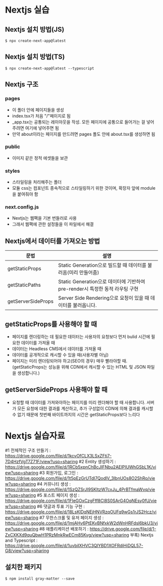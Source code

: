 # Nextjs 실습
## Nextjs 설치 방법(JS)
```
$ npx create-next-app@latest
```
## Nextjs 설치 방법(TS)
```
$ npx create-next-app@latest --typescript
```

## Nextjs 구조
### pages 
- 이 폴더 안에 페이지들을 생성
- index.tsx가 처음 "/"페이지로 됨
- _app.tsx는 공통되는 레이아웃을 작성. 모든 페이지에 공통으로 들어가는 걸 넣어주려면 여기에 넣어주면 됨
- 만약 about이라는 페이지를 만드려면 pages 폴도 안에 about.tsx를 생성하면 됨
### public
- 이미지 같은 정적 에셋들을 보관
### styles
- 스타일링을 처리해주는 폴더
- 모듈 css는 컴포넌트 종속적으로 스타일링하기 위한 것이며, 확장자 앞에 module을 붙여줘야 함
### next.config.js
- Nextjs는 웹팩을 기본 번들러로 사용
- 그래서 웹팩에 관한 설정들을 이 파일에서 해결

## Nextjs에서 데이터를 가져오는 방법
문법 | 설명
--|--  
getStaticProps | Static Generation으로 빌드할 때 데이터를 불러옴(미리 만들어줌)
getStaticPaths | Static Generation으로 데이터에 기반하여 pre-render시 특정한 동적 라우팅 구현
getServerSideProps | Server Side Rendering으로 요청이 있을 때 데이터를 불러옵니다.

## getStaticProps를 사용해야 할 때
- 페이지를 렌더링하는 데 필요한 데이터는 사용자의 요청보다 먼저 bulid 시간에 필요한 데이터를 가져올 때
- 데이터는 Headless CMS에서 데이터를 가져올 때
- 데이터를 공개적으로 캐시할 수 있을 때(사용자별 아님)
- 페이지는 미리 렌더링되어야 하고(SEO의 경우) 매우 빨라야할 때. (getStaticProps는 성능을 위해 CDN에서 캐시할 수 있는 HTML 및 JSON 파일을 생성합니다.)
## getServerSideProps 사용해야 할 때
- 요청할 때 데이터를 가져와야하는 페이지를 미리 렌더해야 할 때 사용합니다. 서버가 모든 요청에 대한 결과를 계산하고, 추가 구성없이 CDN에 의해 결과를 캐시할 수 없기 때문에 첫번째 바이트까지의 시간은 getStaticProps보다 느리다

# Nextjs 실습자료
#1 전체적인 구조 만들기 : https://drive.google.com/file/d/1kcvOfCLX3LSxZFti7-7D4HzfVgT7Z71F/view?usp=sharing
#2 Entity 생성하기 : https://drive.google.com/file/d/1RCb5xpnChBcJIFNbu2AElPIUWhGSbL1K/view?usp=sharing
#3 회원가입, 로그인 : https://drive.google.com/file/d/1t5pEzGrUTdI7QodlV_3IbnUOs8O2ShRo/view?usp=sharing
#4 커뮤니티 생성 : https://drive.google.com/file/d/1SzQZSrJI9SKltzW7cxJu_4PrBTfmaWvq/view?usp=sharing
#5 포스트 페이지 생성 : https://drive.google.com/file/d/1FIeGOxCzgFff8Cl8S0SArG4OqNEsy0fU/view?usp=sharing
#6 댓글과 투표 기능 구현 : https://drive.google.com/file/d/18LsKlDqNEjHNVRzqOUFq9wGs1rJS2Hcz/view?usp=sharing
#7 무한스크롤 및 유저 페이지 생성 : https://drive.google.com/file/d/1mjAHv6PtEKvBNfxkW2dWnHRFdsI6bkU3/view?usp=sharing
#8 애플리케이션 배포하기 : https://drive.google.com/file/d/1-ZxCXKXd9quQbwH1PRzMnkRwECm85Kvg/view?usp=sharing
부록) Nextjs and Typescript : https://drive.google.com/file/d/1uvbiIXHVC3QIYBD1XOFRdiHiDQL57-G8/view?usp=sharing

## 설치한 패키지
```
$ npm install gray-matter --save
```
